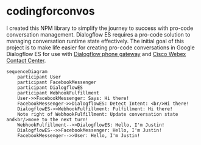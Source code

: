 # codingforconvos
I created this NPM library to simplify the journey to success with pro-code conversation management.  Dialogflow ES requires a pro-code solution to managing conversation runtime state effectively.  The initial goal of this project is to make life easier for creating pro-code conversations in Google Dialogflow ES for use with [Dialogflow phone gateway](https://cloud.google.com/dialogflow/es/docs/integrations/phone-gateway) and [Cisco Webex Contact Center](https://www.cisco.com/c/en_ca/products/contact-center/webex-contact-center/index.html).

```mermaid
sequenceDiagram
    participant User
    participant FacebookMessenger
    participant DialogflowES
    participant WebhookFulfillment
    User->>FacebookMessenger: Says: Hi there!
    FacebookMessenger->>DialogflowES: Detect Intent: <br/>Hi there!
    DialogflowES->>WebhookFulfillment: Fulfillment: Hi there!
    Note right of WebhookFulfillment: Update conversation state and<br/>move to the next turn!
    WebhookFulfillment-->>DialogflowES: Hello, I'm Justin!
    DialogflowES-->>FacebookMessenger: Hello, I'm Justin!
    FacebookMessenger-->>User: Hello, I'm Justin!
```